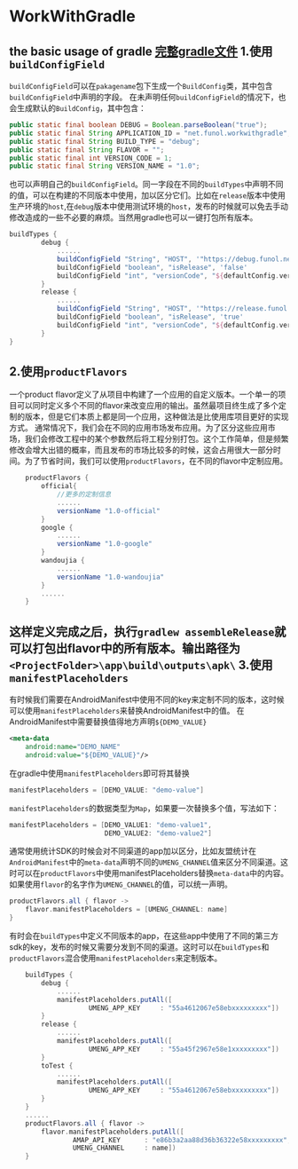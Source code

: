 # WorkWithGradle
the basic usage of gradle
**[完整gradle文件](app/build.gradle)**
1.使用`buildConfigField`
--
`buildConfigField`可以在`pakagename`包下生成一个`BuildConfig`类，其中包含`buildConfigField`中声明的字段。
在未声明任何`buildConfigField`的情况下，也会生成默认的`BuildConfig`，其中包含：
```java
public static final boolean DEBUG = Boolean.parseBoolean("true");  
public static final String APPLICATION_ID = "net.funol.workwithgradle";  
public static final String BUILD_TYPE = "debug";  
public static final String FLAVOR = "";  
public static final int VERSION_CODE = 1;  
public static final String VERSION_NAME = "1.0";
```
也可以声明自己的`buildConfigField`。同一字段在不同的`buildTypes`中声明不同的值，可以在构建的不同版本中使用，加以区分它们。比如在`release`版本中使用生产环境的`host`,在`debug`版本中使用测试环境的`host`，发布的时候就可以免去手动修改造成的一些不必要的麻烦。当然用gradle也可以一键打包所有版本。
```gradle
buildTypes {
        debug {
            ......
            buildConfigField "String", "HOST", '"https://debug.funol.net"'
            buildConfigField "boolean", "isRelease", 'false'
            buildConfigField "int", "versionCode", "${defaultConfig.versionCode}"
        }
        release {
            ......
            buildConfigField "String", "HOST", '"https://release.funol.net"'
            buildConfigField "boolean", "isRelease", 'true'
            buildConfigField "int", "versionCode", "${defaultConfig.versionCode}"
        }
}
```
2.使用`productFlavors`
--
一个product flavor定义了从项目中构建了一个应用的自定义版本。一个单一的项目可以同时定义多个不同的flavor来改变应用的输出。虽然最项目终生成了多个定制的版本，但是它们本质上都是同一个应用，这种做法是比使用库项目更好的实现方式。
通常情况下，我们会在不同的应用市场发布应用。为了区分这些应用市场，我们会修改工程中的某个参数然后将工程分别打包。这个工作简单，但是频繁修改会增大出错的概率，而且发布的市场比较多的时候，这会占用很大一部分时间。为了节省时间，我们可以使用`productFlavors`，在不同的flavor中定制应用。
```gradle
    productFlavors {
        official{
			//更多的定制信息
			......
            versionName "1.0-official"
        }
        google {
			......
            versionName "1.0-google"
        }
        wandoujia {
			......
            versionName "1.0-wandoujia"
        }
		......
    }
```
这样定义完成之后，执行`gradlew assembleRelease`就可以打包出flavor中的所有版本。输出路径为`<ProjectFolder>\app\build\outputs\apk\`
3.使用`manifestPlaceholders`
--
有时候我们需要在AndroidManifest中使用不同的key来定制不同的版本，这时候可以使用`manifestPlaceholders`来替换AndroidManifest中的值。
在AndroidManifest中需要替换值得地方声明`${DEMO_VALUE}`
```xml
<meta-data
    android:name="DEMO_NAME"
    android:value="${DEMO_VALUE}"/>
```
在gradle中使用`manifestPlaceholders`即可将其替换
```gradle
manifestPlaceholders = [DEMO_VALUE: "demo-value"]
```
`manifestPlaceholders`的数据类型为`Map`，如果要一次替换多个值，写法如下：
```gradle
manifestPlaceholders = [DEMO_VALUE1: "demo-value1", 
						DEMO_VALUE2: "demo-value2"]
```
通常使用统计SDK的时候会对不同渠道的app加以区分，比如友盟统计在`AndroidManifest`中的`meta-data`声明不同的`UMENG_CHANNEL`值来区分不同渠道。这时可以在`productFlavors`中使用manifestPlaceholders替换`meta-data`中的内容。如果使用`flavor`的名字作为`UMENG_CHANNEL`的值，可以统一声明。
```gradle
productFlavors.all { flavor ->
    flavor.manifestPlaceholders = [UMENG_CHANNEL: name]
}
```
有时会在`buildTypes`中定义不同版本的app，在这些app中使用了不同的第三方sdk的key，发布的时候又需要分发到不同的渠道。这时可以在`buildTypes`和`productFlavors`混合使用`manifestPlaceholders`来定制版本。
```gradle
	buildTypes {
        debug {
			......
            manifestPlaceholders.putAll([
                    UMENG_APP_KEY     : "55a4612067e58ebxxxxxxxxx"])
        }
        release {
            ......
            manifestPlaceholders.putAll([
                    UMENG_APP_KEY     : "55a45f2967e58e1xxxxxxxxx"])
        }
        toTest {
			......
            manifestPlaceholders.putAll([
                    UMENG_APP_KEY     : "55a4612067e58ebxxxxxxxxx"])
        }
    }
	......
	productFlavors.all { flavor ->
        flavor.manifestPlaceholders.putAll([
                AMAP_API_KEY      : "e86b3a2aa88d36b36322e58xxxxxxxxx",
                UMENG_CHANNEL     : name])
    }
```

